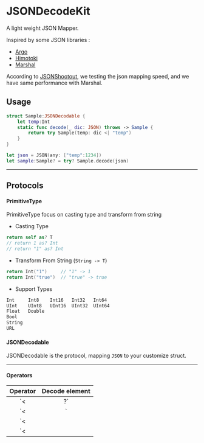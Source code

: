 JSONDecodeKit
==========

A light weight JSON Mapper.

Inspired by some JSON libraries :

 * [Argo](https://github.com/thoughtbot/Argo)
 * [Himotoki](https://github.com/ikesyo/Himotoki)
 * [Marshal](https://github.com/utahiosmac/Marshal)

According to [JSONShootout](https://github.com/bwhiteley/JSONShootout), we testing the json mapping speed, and we have same performance with Marshal.

## Usage

```swift
struct Sample:JSONDecodable {
    let temp:Int
    static func decode(_ dic: JSON) throws -> Sample {
        return try Sample(temp: dic <| "temp")
    }
}

let json = JSON(any: ["temp":1234])
let sample:Sample? = try? Sample.decode(json)
```

---

## Protocols

#### PrimitiveType 

PrimitiveType focus on casting type and transform from string 

 * Casting Type
```swift
return self as? T
// return 1 as? Int
// return "1" as? Int
```
 * Transform From String (`String -> T`)
```swift
return Int("1")     // "1" -> 1
return Int("true")  // "true" -> true
```

 * Support Types
```swift
Int     Int8    Int16   Int32   Int64
UInt    UInt8   UInt16  UInt32  UInt64
Float   Double
Bool
String
URL
```

#### JSONDecodable

JSONDecodable is the protocol, mapping `JSON` to your customize struct.

---

#### Operators

|Operator|Decode element|
|:------:|:------------:|
| `<|?`  | `T?` |
| `<|`   | `T` |
| `<||`  | `[T]` |
| `<|||` | `T?`,`T`,`[T]` |
